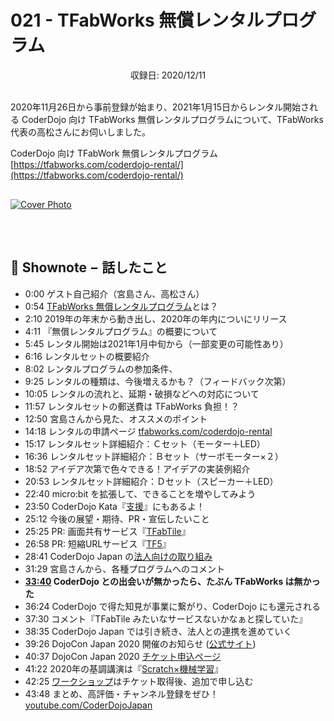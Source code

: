 # 021 - TFabWorks 無償レンタルプログラム
<div style="text-align: center;">収録日: 2020/12/11</div><br>

2020年11月26日から事前登録が始まり、2021年1月15日からレンタル開始される CoderDojo 向け TFabWorks 無償レンタルプログラムについて、TFabWorks 代表の高松さんにお伺いしました。

CoderDojo 向け TFabWork 無償レンタルプログラム   
[https://tfabworks.com/coderdojo-rental/](https://tfabworks.com/coderdojo-rental/)

<div style="margin: 30px auto;"><a href="https://www.youtube.com/watch?v=43vUwn_M6Ro"><img src="/podcasts/21.jpg" alt="Cover Photo"></a></div>

<br>

## 📝 Shownote − 話したこと

- 0:00 ゲスト自己紹介（宮島さん、高松さん）
- 0:54 [TFabWorks 無償レンタルプログラム](https://news.coderdojo.jp/2020/11/26/tfabworks-microbit-rental-program/)とは？
- 2:10 2019年の年末から動き出し、2020年の年内についにリリース
- 4:11 『無償レンタルプログラム』の概要について
- 5:45 レンタル開始は2021年1月中旬から（一部変更の可能性あり）
- 6:16 レンタルセットの概要紹介
- 8:02 レンタルプログラムの参加条件、
- 9:25 レンタルの種類は、今後増えるかも？（フィードバック次第）
- 10:05 レンタルの流れと、延期・破損などへの対応について
- 11:57 レンタルセットの郵送費は TFabWorks 負担！？
- 12:50 宮島さんから見た、オススメのポイント
- 14:18 レンタルの申請ページ [tfabworks.com/coderdojo-rental](https://tfabworks.com/coderdojo-rental/)
- 15:17 レンタルセット詳細紹介：Ｃセット（モーター＋LED）
- 16:36 レンタルセット詳細紹介：Ｂセット（サーボモーター×２）
- 18:52 アイデア次第で色々できる！アイデアの実装例紹介
- 20:53 レンタルセット詳細紹介：Ｄセット（スピーカー＋LED）
- 22:40 micro:bit を拡張して、できることを増やしてみよう
- 23:50 CoderDojo Kata『[支援](https://coderdojo.jp/kata#support)』にもあるよ！
- 25:12 今後の展望・期待、PR・宣伝したいこと
- 25:25 PR: 画面共有サービス『[TFabTile](https://tile.tfabworks.com/)』
- 26:58 PR: 短縮URLサービス『[TF5](https://tf5.jp/)』
- 28:41 CoderDojo Japan の[法人向けの取り組み](https://coderdojo.jp/partnership)
- 31:29 宮島さんから、各種プログラムへのコメント
- **[33:40](https://www.youtube.com/watch?v=43vUwn_M6Ro&t=2020s) CoderDojo との出会いが無かったら、たぶん TFabWorks は無かった**
- 36:24 CoderDojo で得た知見が事業に繋がり、CoderDojo にも還元される
- 37:30 コメント『TFabTile みたいなサービスないかなぁと探していた』
- 38:35 CoderDojo Japan では引き続き、法人との連携を進めていく
- 39:26 DojoCon Japan 2020 開催のお知らせ ([公式サイト](https://dojocon2020.coderdojo.jp/))
- 40:37 DojoCon Japan 2020 [チケット申込ページ](https://dojocon-japan.doorkeeper.jp/events/114635)
- 41:22 2020年の基調講演は『[Scratch×機械学習](https://dojocon2020.coderdojo.jp/session)』
- 42:25 [ワークショップ](https://dojocon2020.coderdojo.jp/workshop)はチケット取得後、追加で申し込む
- 43:48 まとめ、高評価・チャンネル登録をぜひ！ [youtube.com/CoderDojoJapan](https://youtube.com/coderdojojapan)
